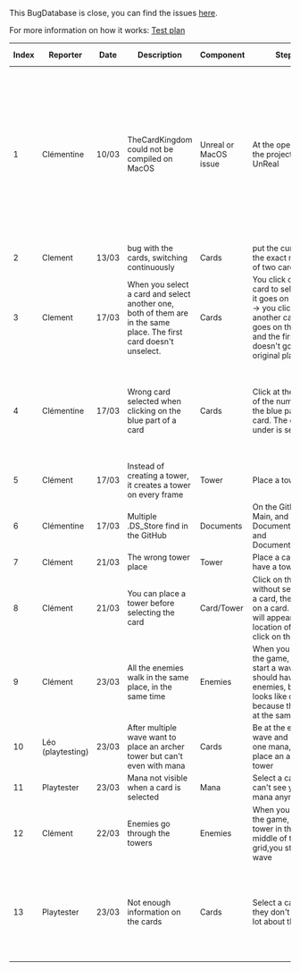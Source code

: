 This BugDatabase is close, you can find the issues [here](https://github.com/algosup/2022-2023-project-4-game-design-Team-6/issues).

For more information on how it works: [Test plan](TestPlan.md)

|Index|Reporter|Date|Description|Component|Steps|Assignee|Severity|Additional content|Status|Solution|
|-|-|-|-|-|-|-|-|-|-|-|
|1|Clémentine|10/03|TheCardKingdom could not be compiled on MacOS|Unreal or MacOS issue|At the opening of the project in UnReal|Clément|Medium|<img src="Images/1miss.png" style="height:100px"><img src="Images/1log.png" style="height:100px"><img src="Images/1error.png" style="height:100px">|Cancel|Change the game compatibility to be just with windows|
|2|Clement|13/03|bug with the cards, switching continuously|Cards|put the cursor in the exact middle of two cards|Clement|Medium|-|Closed|Change the method of picking card|
|3|Clement|17/03|When you select a card and select another one, both of them are in the same place. The first card doesn't unselect.|Cards|You click on a card to select it -> it goes on the left -> you click on another card -> it goes on the left, and the first one doesn't go to the original place|Clément|Medium|-|Closed||
|4|Clémentine|17/03|Wrong card selected when clicking on the blue part of a card|Cards|Click at the right of the number on the blue part of a card. The card under is selected|Clément|None|-|Closed|Was the result of the previous method of choosing a card. The hitbox of the cards has been deleted.|
|5|Clément|17/03|Instead of creating a tower, it creates a tower on every frame|Tower|Place a tower|Clément|Major|-|Closed||
|6|Clémentine|17/03|Multiple .DS_Store find in the GitHub|Documents|On the GitHub Main, and the Document file, and Document/Images|Victor|None|<img src="Images/6main.png" style="weight:100px"><img src="Images/6doc.png" style="weight:100px"><img src="Images/6img.png" style="weight:100px">|Closed|Victor delete the files and update the gitignore file.|
|7|Clément|21/03|The wrong tower place|Tower|Place a card to have a tower|Clément|Major|-|To do||
|8|Clément|21/03|You can place a tower before selecting the card|Card/Tower|Click on the grid without selecting a card, then click on a card. A tower will appear at the location of the click on the grid|Clément|Medium|-|To do||
|9|Clément|23/03|All the enemies walk in the same place, in the same time|Enemies|When you lauch the game, you start a wave, you should have 2 enemies, but just looks like one because they are at the same place|Clément|Major||To do||
|10|Léo (playtesting)|23/03|After multiple wave want to place an archer tower but can't even with mana|Cards|Be at the eleven wave and have one mana, try to place an archer tower|Clément|Medium||To do||
|11|Playtester|23/03|Mana not visible when a card is selected|Mana|Select a card, you can't see your mana anymore|Clément|Medium||Closed|Move the mana higher|
|12|Clément|22/03|Enemies go through the towers|Enemies|When you lauch the game, place a tower in the middle of the grid,you start a wave|Clément|Major|-|To do|Add pathfinding and collider?|
|13|Playtester|23/03|Not enough information on the cards|Cards|Select a card and they don't learn a lot about the card|Clémentine|Major|-|In progress|Create new card with picture of the tower, and information on the target, damage and speed|
